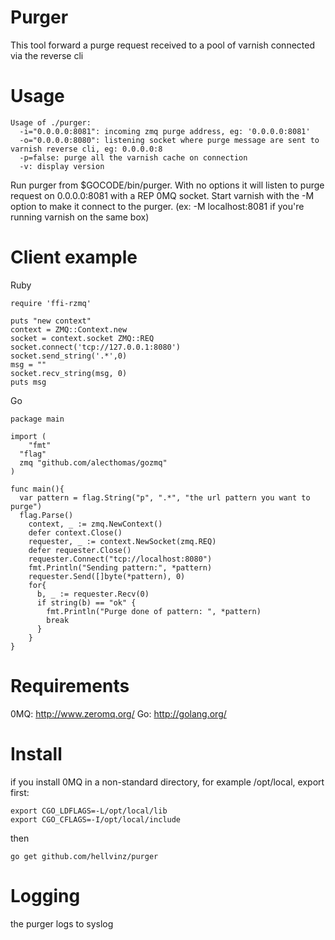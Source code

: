 Purger
======

This tool forward a purge request received to a pool of varnish connected via the reverse cli

Usage
=====

```
Usage of ./purger: 
  -i="0.0.0.0:8081": incoming zmq purge address, eg: '0.0.0.0:8081'                                 
  -o="0.0.0.0:8080": listening socket where purge message are sent to varnish reverse cli, eg: 0.0.0.0:8
  -p=false: purge all the varnish cache on connection
  -v: display version
```

Run purger from $GOCODE/bin/purger. With no options it will listen to purge request on 0.0.0.0:8081 with a REP 0MQ socket.
Start varnish with the -M option to make it connect to the purger. (ex: -M localhost:8081 if you're running varnish on the same box)

Client example
==============

Ruby
```
require 'ffi-rzmq'

puts "new context"
context = ZMQ::Context.new
socket = context.socket ZMQ::REQ
socket.connect('tcp://127.0.0.1:8080')
socket.send_string('.*',0)
msg = ""
socket.recv_string(msg, 0)
puts msg
```

Go
```
package main

import (
	"fmt"
  "flag"
  zmq "github.com/alecthomas/gozmq"
)

func main(){
  var pattern = flag.String("p", ".*", "the url pattern you want to purge")
  flag.Parse()
    context, _ := zmq.NewContext()
    defer context.Close()
    requester, _ := context.NewSocket(zmq.REQ)
    defer requester.Close()
    requester.Connect("tcp://localhost:8080")
    fmt.Println("Sending pattern:", *pattern)
    requester.Send([]byte(*pattern), 0)
    for{
      b, _ := requester.Recv(0)
      if string(b) == "ok" {
        fmt.Println("Purge done of pattern: ", *pattern)
        break
      }
    }
}
```

Requirements
============

0MQ: http://www.zeromq.org/
Go: http://golang.org/

Install
=======

if you install 0MQ in a non-standard directory, for example /opt/local, export first:

```
export CGO_LDFLAGS=-L/opt/local/lib
export CGO_CFLAGS=-I/opt/local/include
```

then

`
go get github.com/hellvinz/purger
`

Logging
=======

the purger logs to syslog
